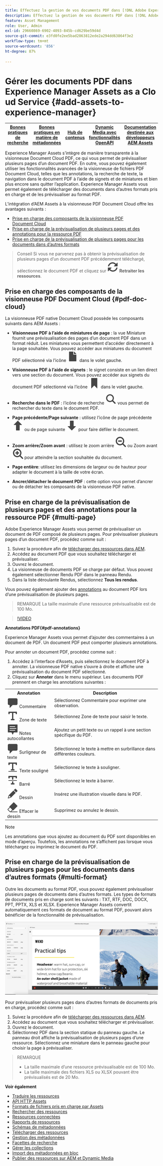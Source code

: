```yaml
---
title: Effectuez la gestion de vos documents PDF dans [!DNL Adobe Experience Manager].
description: Effectuez la gestion de vos documents PDF dans [!DNL Adobe Experience Manager] as a [!DNL Cloud Service].
feature: Asset Management
role: User, Admin
exl-id: 29660869-6902-4093-845b-cd629be59d4d
source-git-commit: e3fd0fe2ee5bad2863812ede2a294dd63864f3e2
workflow-type: tm+mt
source-wordcount: '856'
ht-degree: 87%

---
```


# Gérer les documents PDF dans Experience Manager Assets as a Cloud Service {#add-assets-to-experience-manager}

| [Bonnes pratiques de recherche](/help/assets/search-best-practices.md) | [ Bonnes pratiques en matière de métadonnées](/help/assets/metadata-best-practices.md) | [Hub de contenus](/help/assets/product-overview.md) | [Dynamic Media avec fonctionnalités OpenAPI](/help/assets/dynamic-media-open-apis-overview.md) | [Documentation destinée aux développeurs AEM Assets](https://developer.adobe.com/experience-cloud/experience-manager-apis/) |
| ------------- | --------------------------- |---------|----|-----|

Experience Manager Assets s’intègre de manière transparente à la visionneuse Document Cloud PDF, ce qui vous permet de prévisualiser plusieurs pages d’un document PDF. En outre, vous pouvez également utiliser les fonctionnalités avancées de la visionneuse de fichiers PDF Document Cloud, telles que les annotations, la recherche de texte, la navigation dans le document PDF à l’aide de signets et de miniatures et bien plus encore sans quitter l’application. Experience Manager Assets vous permet également de télécharger des documents dans d’autres formats pris en charge et de les prévisualiser au format PDF.

L’intégration d’AEM Assets à la visionneuse PDF Document Cloud offre les avantages suivants :
* [Prise en charge des composants de la visionneuse PDF Document Cloud](#pdf-doc-cloud)
* [Prise en charge de la prévisualisation de plusieurs pages et des annotations pour la ressource PDF](#multi-page)
* [Prise en charge de la prévisualisation de plusieurs pages pour les documents dans d’autres formats](#multi-format)

> Conseil
> Si vous ne parvenez pas à obtenir la prévisualisation de plusieurs pages d’un document PDF précédemment téléchargé, sélectionnez le document PDF et cliquez sur **![Retraiter](/help/assets/assets/Reprocess.svg) Retraiter les ressources**.
>

## Prise en charge des composants de la visionneuse PDF Document Cloud {#pdf-doc-cloud}

La visionneuse PDF native Document Cloud possède les composants suivants dans AEM Assets :

* **Visionneuse PDF à l’aide de miniatures de page** : la vue Miniature fournit une prévisualisation des pages d’un document PDF dans un format réduit. Les miniatures vous permettent d’accéder directement à la page souhaitée. Vous pouvez accéder aux miniatures du document PDF sélectionné via l’icône ![miniature](/help/assets/assets/thumbnail.svg) dans le volet gauche.

* **Visionneuse PDF à l’aide de signets** : le signet consiste en un lien direct vers une section du document. Vous pouvez accéder aux signets du document PDF sélectionné via l’icône ![signet](/help/assets/assets/bookmark.svg) dans le volet gauche.

* **Recherche dans le PDF** : l’icône de recherche ![recherche](/help/assets/assets/Search.svg) vous permet de rechercher du texte dans le document PDF.

* **Page précédente/Page suivante** : utilisez l’icône de page précédente ![Page précédente](/help/assets/assets/ArrowUp.svg) ou de page suivante ![Page suivante](/help/assets/assets/ArrowDown.svg) pour faire défiler le document.

* **Zoom arrière/Zoom avant** : utilisez le zoom arrière ![Zoom arrière](/help/assets/assets/ZoomOut.svg) ou Zoom avant ![Zoom avant](/help/assets/assets/ZoomIn.svg) pour atteindre la section souhaitée du document.

* **Page entière**: utilisez les dimensions de largeur ou de hauteur pour adapter le document à la taille de votre écran.

* **Ancrer/détacher le document PDF** : cette option vous pernet d’ancrer ou de détacher les composants de la visionneuse PDF native.

## Prise en charge de la prévisualisation de plusieurs pages et des annotations pour la ressource PDF {#multi-page}

Adobe Experience Manager Assets vous permet de prévisualiser un document de PDF composé de plusieurs pages. Pour prévisualiser plusieurs pages d’un document PDF, procédez comme suit :

1. Suivez la procédure afin de [télécharger des ressources dans AEM](https://experienceleague.adobe.com/docs/experience-manager-cloud-service/content/assets/manage/add-assets.html?lang=fr).
1. Accédez au document PDF que vous souhaitez télécharger et prévisualiser.
1. Ouvrez le document.
1. La visionneuse de documents PDF se charge par défaut. Vous pouvez également sélectionner Rendu PDF dans le panneau Rendu.
1. Dans la liste déroulante Rendus, sélectionnez **Tous les rendus**.

Vous pouvez également ajouter des [annotations](#pdf-annotations) au document PDF lors d’une prévisualisation de plusieurs pages.

> REMARQUE
> La taille maximale d’une ressource prévisualisable est de 100 Mo.
>

>[!VIDEO](https://video.tv.adobe.com/v/3409355)

<!--
![Multi-page Preview](/help/assets/assets/multi-page.png)
-->

**Annotations PDF{#pdf-annotations}**

Experience Manager Assets vous permet d’ajouter des commentaires à un document de PDF. Un document PDF peut comporter plusieurs annotations.

Pour annoter un document PDF, procédez comme suit :
1. Accédez à l’interface d’Assets, puis sélectionnez le document PDF à annoter. La visionneuse PDF native s’ouvre à droite et affiche une prévisualisation du document PDF sélectionné.
1. Cliquez sur **Annoter** dans le menu supérieur.
Les documents PDF prennent en charge les annotations suivantes :

<table>
        <tr>
             <th> Annotation </th>
            <th> Description </th>
        </tr>
        <tr>
           <td> <img src="/help/assets/assets/Comment.svg"> Commentaire </td>
            <td> Sélectionnez Commentaire pour exprimer une observation. </td>
        </tr>
        <tr>
            <td> <img src="/help/assets/assets/Text.svg"> Zone de texte </td>
            <td> Sélectionnez Zone de texte pour saisir le texte. </td>
        </tr>
        <tr>
            <td> <img src="/help/assets/assets/Note.svg"> Notes autocollantes </td>
            <td> Ajoutez un petit texte ou un rappel à une section spécifique du PDF. </td>
        </tr>
        <tr>
            <td> <img src="/help/assets/assets/Comment.svg"> Surligneur de texte </td>
            <td> Sélectionnez le texte à mettre en surbrillance dans différentes couleurs. </td>
        </tr>
        <tr>
            <td> <img src="/help/assets/assets/TextUnderline.svg"> Texte souligné </td>
            <td> Sélectionnez le texte à souligner. </td>
        </tr>
        <tr>
            <td> <img src="/help/assets/assets/TextStrikethrough.svg"> Barré </td>
            <td> Sélectionnez le texte à barrer. </td>
        </tr>
        <tr>
            <td> <img src="/help/assets/assets/Draw.svg"> Dessin </td>
            <td> Insérez une illustration visuelle dans le PDF. </td>
        </tr>
        <tr>
            <td> <img src="/help/assets/assets/Erase.svg"> Effacer le dessin </td>
             <td> Supprimez ou annulez le dessin. </td>
        </tr>
    </table>

>[!NOTE]
>
>Les annotations que vous ajoutez au document du PDF sont disponibles en mode d’aperçu. Toutefois, les annotations ne s’affichent pas lorsque vous téléchargez ou imprimez le document du PDF.

## Prise en charge de la prévisualisation de plusieurs pages pour les documents dans d’autres formats {#multi-format}

Outre les documents au format PDF, vous pouvez également prévisualiser plusieurs pages de documents dans d’autres formats. Les types de formats de documents pris en charge sont les suivants : TXT, RTF, DOC, DOCX, PPT, PPTX, XLS et XLSX. Experience Manager Assets convertit automatiquement ces formats de document au format PDF, pouvant alors bénéficier de la fonctionnalité de prévisualisation.

![Prévisualiser plusieurs pages de documents dans d’autres formats](/help/assets/assets/multi-page-other-formats.png)

Pour prévisualiser plusieurs pages dans d’autres formats de documents pris en charge, procédez comme suit :
1. Suivez la procédure afin de [télécharger des ressources dans AEM](https://experienceleague.adobe.com/docs/experience-manager-cloud-service/content/assets/manage/add-assets.html?lang=fr).
1. Accédez au document que vous souhaitez télécharger et prévisualiser.
1. Ouvrez le document.
1. Sélectionnez PDF dans la section statique du panneau gauche. Le panneau droit affiche la prévisualisation de plusieurs pages d’une ressource. Sélectionnez une miniature dans le panneau gauche pour choisir la page à prévisualiser.

> REMARQUE
> * La taille maximale d’une ressource prévisualisable est de 100 Mo.
> * La taille maximale des fichiers XLS ou XLSX pouvant être prévisualisés est de 20 Mo.
>

**Voir également**

* [Traduire les ressources](translate-assets.md)
* [API HTTP Assets](mac-api-assets.md)
* [Formats de fichiers pris en charge par Assets](file-format-support.md)
* [Rechercher des ressources](search-assets.md)
* [Ressources connectées](use-assets-across-connected-assets-instances.md)
* [Rapports de ressources](asset-reports.md)
* [Schémas de métadonnées](metadata-schemas.md)
* [Télécharger des ressources](download-assets-from-aem.md)
* [Gestion des métadonnées](manage-metadata.md)
* [Facettes de recherche](search-facets.md)
* [Gérer les collections](manage-collections.md)
* [Import des métadonnées en bloc](metadata-import-export.md)
* [Publier des ressources sur AEM et Dynamic Media](/help/assets/publish-assets-to-aem-and-dm.md)
